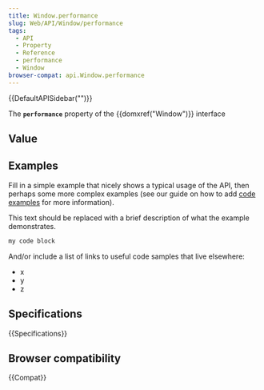 ```yaml
---
title: Window.performance
slug: Web/API/Window/performance
tags:
  - API
  - Property
  - Reference
  - performance
  - Window
browser-compat: api.Window.performance
---
```

{{DefaultAPISidebar("")}}

The **`performance`** property of the {{domxref("Window")}} interface 

## Value



## Examples

Fill in a simple example that nicely shows a typical usage of the API, then perhaps some more complex examples (see our guide on how to add [code examples](/en-US/docs/MDN/Contribute/Structures/Code_examples) for more information).

This text should be replaced with a brief description of what the example demonstrates.

```js
my code block
```

And/or include a list of links to useful code samples that live elsewhere:

*   x
*   y
*   z

## Specifications

{{Specifications}}

## Browser compatibility

{{Compat}}


